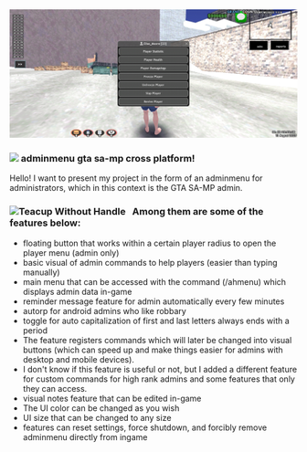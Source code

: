 <img src="gam2.jpg" />

### <img src="https://user-images.githubusercontent.com/74038190/213844263-a8897a51-32f4-4b3b-b5c2-e1528b89f6f3.png" width="25px" /> adminmenu gta sa-mp cross platform! &nbsp;


Hello! I want to present my project in the form of an adminmenu for administrators, which in this context is the GTA SA-MP admin. 

### <img src="https://user-images.githubusercontent.com/74038190/216120974-24a76b31-7f39-41f1-a38f-b3c1377cc612.png" alt="Teacup Without Handle" width="20" /> &nbsp; Among them are some of the features below:

- floating button that works within a certain player radius to open the player menu (admin only)
- basic visual of admin commands to help players (easier than typing manually)
- main menu that can be accessed with the command (/ahmenu) which displays admin data in-game
- reminder message feature for admin automatically every few minutes
- autorp for android admins who like robbary
- toggle for auto capitalization of first and last letters always ends with a period
- The feature registers commands which will later be changed into visual buttons (which can speed up and make things easier for admins with desktop and mobile devices).
- I don't know if this feature is useful or not, but I added a different feature for custom commands for high rank admins and some features that only they can access.
- visual notes feature that can be edited in-game
- The UI color can be changed as you wish
- UI size that can be changed to any size
- features can reset settings, force shutdown, and forcibly remove adminmenu directly from ingame


